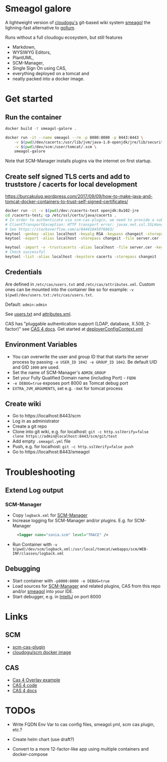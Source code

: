 Smeagol galore
============================

A lightweight version of [cloudogu's](https://cloudogu.com) git-based wiki system [smeagol](https://github.com/cloudogu/smeagol) the lighning-fast alternative to [gollum](https://github.com/gollum/gollum).

Runs without a full cloudogu ecosystem, but still features
* Markdown,
* WYSIWYG Editors,
* PlantUML,
* SCM-Manager,
* Single Sign On using CAS,
* everything deployed on a tomcat and 
* neatly packed into a docker image.

# Get started 

## Run the container 

```bash
docker build -t smeagol-galore . 

docker run -it --name smeagol --rm -p 8080:8080 -p 8443:8443 \
    -v $(pwd)/dev/cacerts:/usr/lib/jvm/java-1.8-openjdk/jre/lib/security/cacerts  -v $(pwd)/dev/keystore.jks:/usr/local/tomcat/conf/keystore.jks  \
    -v $(pwd)/dev/scm:/user/tomcat/.scm \
    smeagol-galore
```

Note that SCM-Manager installs plugins via the internet on first startup.

## Create self signed TLS certs and add to truststore / cacerts for local development

https://burcakulug.wordpress.com/2017/09/09/how-to-make-java-and-tomcat-docker-containers-to-trust-self-signed-certificates/

```bash
docker run -it -v $(pwd)/dev:/cacerts-test openjdk:8u102-jre
cd /cacerts-test; cp /etc/ssl/certs/java/cacerts .
# In order to authenticate via scm-cas-plugin, we need to provide a subjectAltName otherwise we'll encounter 
# ClientTransportException: HTTP transport error: javax.net.ssl.SSLHandshakeException: java.security.cert.CertificateException: No subject alternative names present
# See https://stackoverflow.com/a/84441845976863/
keytool -genkey -alias localhost -keyalg RSA -keypass changeit -storepass changeit -keystore keystore.jks -ext san=ip:127.0.0.1 -ext san=dns:localhost
keytool -export -alias localhost -storepass changeit -file server.cer -keystore keystore.jks

keytool -import -v -trustcacerts -alias localhost -file server.cer -keystore cacerts -keypass changeit -storepass changeit
# Check successful
keytool -list -alias localhost -keystore cacerts -storepass changeit
```

## Credentials

Are defined in `/etc/cas/users.txt` and `/etc/cas/attributes.xml`. Custom ones can be mounted into the container like so for example: `-v $(pwd)/dev/users.txt:/etc/cas/users.txt`.

Default: `admin:admin`

See [users.txt](cas/etc/cas/users.txt) and [attributes.xml](cas/etc/cas/attributes.xml).

CAS has "pluggable authentication support (LDAP, database, X.509, 2-factor)" see [CAS 4 docs](https://apereo.github.io/cas/4.0.x/index.html).
Get started at [deployerConfigContext.xml](cas/src/main/webapp/WEB-INF/deployerConfigContext.xml)


## Environment Variables

* You can overwrite the user and group ID that that starts the server process by passing `-e USER_ID 1042 -e GROUP_ID 1042`. Be default UID and GID `1000` are used.
* Set the name of SCM-Manager's `ADMIN_GROUP`
* Set your Fully Qualified Domain name (including Port) - `FQDN`
* `-e DEBUG=true` exposes port 8000 as Tomcat debug port
* `EXTRA_JVM_ARGUMENTS`, set e.g. `-XmX` for tomcat process

## Create wiki

* Go to https://localhost:8443/scm 
* Log in as administrator
* Create a git repo
* Clone into git wiki, e.g. for localhost: `git -c http.sslVerify=false clone https://admin@localhost:8443/scm/git/test`
* Add empty `.smeagol.yml` file
* Push, e.g. for localhost: `git -c http.sslVerify=false push`
* Go to https://localhost:8443/smeagol

# Troubleshooting

## Extend Log output

### SCM-Manager

* Copy `logback.xml` for [SCM-Manager](https://github.com/sdorra/scm-manager/blob/one.dot.x/scm-webapp/src/main/resources/logback.default.xml)
* Increase logging for SCM-Manager and/or plugins. E.g. for SCM-Manager
  ```xml
    <logger name="sonia.scm" level="TRACE" />
  ```
* Run Container with `-v $(pwd)/dev/scm/logback.xml:/usr/local/tomcat/webapps/scm/WEB-INF/classes/logback.xml`

## Debugging

* Start container with `-p8000:8000 -e DEBUG=true`
* Load sources for [SCM-Manager](https://github.com/sdorra/scm-manager) and related plugins, CAS from this repo and/or [smeagol](https://github.com/cloudogu/smeagol) into your IDE.
* Start debugger, e.g. in [IntelliJ](https://stackoverflow.com/a/6734028/1845976) on port 8000

# Links

## SCM

* [scm-cas-plugin](https://bitbucket.org/triologygmbh/scm-cas-plugin/src)
* [cloudogu/scm docker image](https://github.com/cloudogu/scm/blob/master/Dockerfile)

## CAS

* [Cas 4 Overlay example](https://github.com/UniconLabs/simple-cas4-overlay-template/blob/master/pom.xml)
* [CAS 4 code](https://github.com/apereo/cas/tree/v4.0.7)
* [CAS 4 docs](https://apereo.github.io/cas/4.0.x/index.html)

# TODOs

- Write FQDN Env Var to cas config files, smeagol.yml, scm cas plugin, etc.?

- Create helm chart (use draft?)
 
- Convert to a more 12-factor-like app using multiple containers and docker-compose
